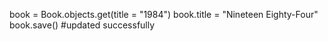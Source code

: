 book = Book.objects.get(title = "1984")
book.title = "Nineteen Eighty-Four"
book.save()
#updated successfully